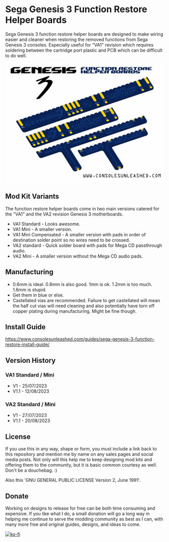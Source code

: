 # Sega Genesis 3 Function Restore Helper Boards

Sega Genesis 3 function restore helper boards are designed to make wiring easier and cleaner when restoring the removed functions from Sega Genesis 3 consoles. Especially useful for "VA1" revision which requires soldering between the cartridge port plastic and PCB which can be difficult to do well.

![My Image](main.png)

## Mod Kit Variants

The function restore helper boards come in two main versions catered for the "VA1" and the VA2 revision Genesis 3 motherboards.

- VA1 Standard - Looks awesome.
- VA1 Mini - A smaller version.
- VA1 Mini Compensated - A smaller version with pads in order of destination solder point so no wires need to be crossed.
- VA2 standard - Quick solder board with pads for Mega CD passthrough audio.
- VA2 Mini - A smaller version without the Mega CD audio pads.

## Manufacturing

- 0.6mm is ideal. 0.8mm is also good. 1mm is ok. 1.2mm is too much. 1.6mm is stupid.
- Get them in blue or else.
- Castellated vias are recommended. Failure to get castellated will mean the half cut vias will need cleaning and also potentially have torn off copper plating during manufacturing. Might be fine though.

## Install Guide

https://www.consolesunleashed.com/guides/sega-genesis-3-function-restore-install-guide/

## Version History

### VA1 Standard / Mini

- V1 - 25/07/2023
- V1.1 - 12/08/2023

### VA2 Standard / Mini

- V1 - 27/07/2023
- V1.1 - 20/08/2023

## License

If you use this in any way, shape or form, you must include a link back to this repository and mention me by name on any sales pages and social media posts. Not only will this help me to keep designing mod kits and offering them to the community, but it is basic common courtesy as well. Don't be a douchebag. :)

Also this 'GNU GENERAL PUBLIC LICENSE Version 2, June 1991'.

## Donate

Working on designs to release for free can be both time consuming and expensive. If you like what I do, a small donation will go a long way in helping me continue to serve the modding community as best as I can, with many more free and original guides, designs, and ideas to come.

[![ko-fi](https://ko-fi.com/img/githubbutton_sm.svg)](https://ko-fi.com/C0C7NK7XO)
